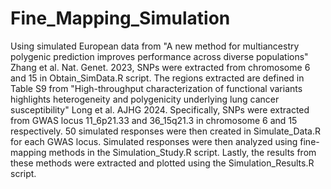 # Fine_Mapping_Simulation
Using simulated European data from "A new method for multiancestry polygenic prediction improves performance across diverse populations" Zhang et al. Nat. Genet. 2023, SNPs were extracted from chromosome 6 and 15 in Obtain_SimData.R script. The regions extracted are defined in Table S9 from "High-throughput characterization of functional variants highlights heterogeneity and polygenicity underlying lung cancer susceptibility" Long et al. AJHG 2024. Specifically, SNPs were extracted from GWAS locus 11_6p21.33 and 36_15q21.3 in chromosome 6 and 15 respectively. 50 simulated responses were then created in Simulate_Data.R for each GWAS locus. Simulated responses were then analyzed using fine-mapping methods in the Simulation_Study.R script. Lastly, the results from these methods were extracted and plotted using the Simulation_Results.R script.
